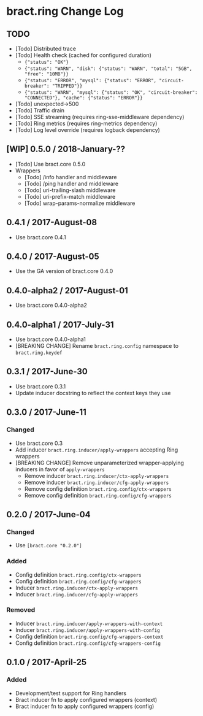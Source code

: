 # bract.ring Change Log

## TODO

- [Todo] Distributed trace
- [Todo] Health check (cached for configured duration)
  - `{"status": "OK"}`
  - `{"status": "WARN", "disk": {"status": "WARN", "total": "5GB", "free": "10MB"}}`
  - `{"status": "ERROR", "mysql": {"status": "ERROR", "circuit-breaker": "TRIPPED"}}`
  - `{"status": "WARN", "mysql": {"status": "OK", "circuit-breaker": "CONNECTED"}, "cache": {"status": "ERROR"}}`
- [Todo] unexpected->500
- [Todo] Traffic drain
- [Todo] SSE streaming (requires ring-sse-middleware dependency)
- [Todo] Ring metrics  (requires ring-metrics dependency)
- [Todo] Log level override (requires logback dependency)


## [WIP] 0.5.0 / 2018-January-??

- [Todo] Use bract.core 0.5.0
- Wrappers
  - [Todo] /info handler and middleware
  - [Todo] /ping handler and middleware
  - [Todo] uri-trailing-slash middleware
  - [Todo] uri-prefix-match middleware
  - [Todo] wrap-params-normalize middleware


## 0.4.1 / 2017-August-08

- Use bract.core 0.4.1


## 0.4.0 / 2017-August-05

- Use the GA version of bract.core 0.4.0


## 0.4.0-alpha2 / 2017-August-01

- Use bract.core 0.4.0-alpha2


## 0.4.0-alpha1 / 2017-July-31

- Use bract.core 0.4.0-alpha1
- [BREAKING CHANGE] Rename `bract.ring.config` namespace to `bract.ring.keydef`


## 0.3.1 / 2017-June-30
- Use bract.core 0.3.1
- Update inducer docstring to reflect the context keys they use


## 0.3.0 / 2017-June-11
### Changed
- Use bract.core 0.3
- Add inducer `bract.ring.inducer/apply-wrappers` accepting Ring wrappers
- [BREAKING CHANGE] Remove unparameterized wrapper-applying inducers in favor of `apply-wrappers`
  - Remove inducer `bract.ring.inducer/ctx-apply-wrappers`
  - Remove inducer `bract.ring.inducer/cfg-apply-wrappers`
  - Remove config definition `bract.ring.config/ctx-wrappers`
  - Remove config definition `bract.ring.config/cfg-wrappers`


## 0.2.0 / 2017-June-04
### Changed
- Use `[bract.core "0.2.0"]`

### Added
- Config definition `bract.ring.config/ctx-wrappers`
- Config definition `bract.ring.config/cfg-wrappers`
- Inducer `bract.ring.inducer/ctx-apply-wrappers`
- Inducer `bract.ring.inducer/cfg-apply-wrappers`

### Removed
- Inducer `bract.ring.inducer/apply-wrappers-with-context`
- Inducer `bract.ring.inducer/apply-wrappers-with-config`
- Config definition `bract.ring.config/cfg-wrappers-context`
- Config definition `bract.ring.config/cfg-wrappers-config`


## 0.1.0 / 2017-April-25
### Added
- Development/test support for Ring handlers
- Bract inducer fn to apply configured wrappers (context)
- Bract inducer fn to apply configured wrappers (config)
